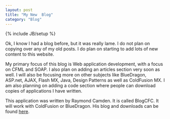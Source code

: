 ```yaml
---
layout: post
title: "My New  Blog"
category: "Blog"
---
```

{% include JB/setup %}

Ok, I know I had a blog before, but it was really lame. I do not plan on copying over any of my old posts. I do plan on starting to add lots of new content to this website.

My primary focus of this blog is Web application development, with a focus on CFML and SOAP. I also plan on adding an articles section very soon as well. I will also be focusing more on other subjects like BlueDragon, ASP.net, AJAX, Flash MX, Java, Design Patterns as well as ColdFusion MX. I am also planning on adding a code section where people can download copies of applications I have written.

This application was written by Raymond Camden. It is called BlogCFC. It will work with ColdFusion or BlueDragon. His blog and downloads can be found [here](http://www.camdenfamily.com/morpheus/blog/).
